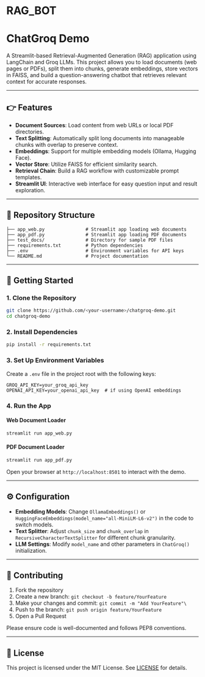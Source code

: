 # RAG_BOT
# ChatGroq Demo

A Streamlit-based Retrieval-Augmented Generation (RAG) application using LangChain and Groq LLMs. This project allows you to load documents (web pages or PDFs), split them into chunks, generate embeddings, store vectors in FAISS, and build a question-answering chatbot that retrieves relevant context for accurate responses.

---

## 👉 Features

* **Document Sources**: Load content from web URLs or local PDF directories.
* **Text Splitting**: Automatically split long documents into manageable chunks with overlap to preserve context.
* **Embeddings**: Support for multiple embedding models (Ollama, Hugging Face).
* **Vector Store**: Utilize FAISS for efficient similarity search.
* **Retrieval Chain**: Build a RAG workflow with customizable prompt templates.
* **Streamlit UI**: Interactive web interface for easy question input and result exploration.

---

## 📁 Repository Structure

```plaintext
├── app_web.py               # Streamlit app loading web documents
├── app_pdf.py               # Streamlit app loading PDF documents
├── test_docs/               # Directory for sample PDF files
├── requirements.txt         # Python dependencies
├── .env                     # Environment variables for API keys
└── README.md                # Project documentation
```

---

## 🚀 Getting Started

### 1. Clone the Repository

```bash
git clone https://github.com/<your-username>/chatgroq-demo.git
cd chatgroq-demo
```

### 2. Install Dependencies

```bash
pip install -r requirements.txt
```

### 3. Set Up Environment Variables

Create a `.env` file in the project root with the following keys:

```dotenv
GROQ_API_KEY=your_groq_api_key
OPENAI_API_KEY=your_openai_api_key  # if using OpenAI embeddings
```

### 4. Run the App

#### Web Document Loader

```bash
streamlit run app_web.py
```

#### PDF Document Loader

```bash
streamlit run app_pdf.py
```

Open your browser at `http://localhost:8501` to interact with the demo.

---

## ⚙️ Configuration

* **Embedding Models**: Change `OllamaEmbeddings()` or `HuggingFaceEmbeddings(model_name="all-MiniLM-L6-v2")` in the code to switch models.
* **Text Splitter**: Adjust `chunk_size` and `chunk_overlap` in `RecursiveCharacterTextSplitter` for different chunk granularity.
* **LLM Settings**: Modify `model_name` and other parameters in `ChatGroq()` initialization.

---

## 🤝 Contributing

1. Fork the repository
2. Create a new branch: `git checkout -b feature/YourFeature`
3. Make your changes and commit: `git commit -m "Add YourFeature"\`
4. Push to the branch: `git push origin feature/YourFeature`
5. Open a Pull Request

Please ensure code is well-documented and follows PEP8 conventions.

---

## 📄 License

This project is licensed under the MIT License. See [LICENSE](LICENSE) for details.
